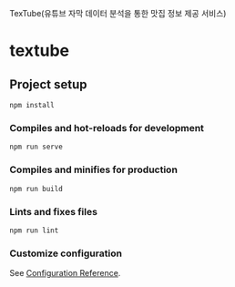 TexTube(유튜브 자막 데이터 분석을 통한 맛집 정보 제공 서비스)

# textube

## Project setup
```
npm install
```

### Compiles and hot-reloads for development
```
npm run serve
```

### Compiles and minifies for production
```
npm run build
```

### Lints and fixes files
```
npm run lint
```

### Customize configuration
See [Configuration Reference](https://cli.vuejs.org/config/).
